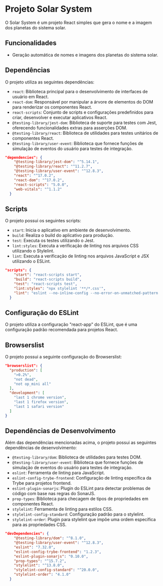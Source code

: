 # Projeto Solar System

O Solar System é um projeto React simples que gera o nome e a imagem dos planetas do sistema solar.

## Funcionalidades

- Geração automática de nomes e imagens dos planetas do sistema solar.

## Dependências

O projeto utiliza as seguintes dependências:

- `react`: Biblioteca principal para o desenvolvimento de interfaces de usuário em React.
- `react-dom`: Responsável por manipular a árvore de elementos do DOM para renderizar os componentes React.
- `react-scripts`: Conjunto de scripts e configurações predefinidos para criar, desenvolver e executar aplicativos React.
- `@testing-library/jest-dom`: Biblioteca de suporte para testes com Jest, oferecendo funcionalidades extras para asserções DOM.
- `@testing-library/react`: Biblioteca de utilidades para testes unitários de componentes React.
- `@testing-library/user-event`: Biblioteca que fornece funções de simulação de eventos do usuário para testes de integração.

```json
"dependencies": {
    "@testing-library/jest-dom": "^5.14.1",
    "@testing-library/react": "^11.2.7",
    "@testing-library/user-event": "^12.8.3",
    "react": "^17.0.2",
    "react-dom": "^17.0.2",
    "react-scripts": "5.0.0",
    "web-vitals": "^1.1.2"
  }
```

## Scripts

O projeto possui os seguintes scripts:

- `start`: Inicia o aplicativo em ambiente de desenvolvimento.
- `build`: Realiza o build do aplicativo para produção.
- `test`: Executa os testes utilizando o Jest.
- `lint:styles`: Executa a verificação de linting nos arquivos CSS utilizando o Stylelint.
- `lint`: Executa a verificação de linting nos arquivos JavaScript e JSX utilizando o ESLint.

```json
"scripts": {
    "start": "react-scripts start",
    "build": "react-scripts build",
    "test": "react-scripts test",
    "lint:styles": "npx stylelint '**/*.css'",
    "lint": "eslint --no-inline-config --no-error-on-unmatched-pattern -c .eslintrc.json . --ext .js,.jsx"
  }
```

## Configuração do ESLint

O projeto utiliza a configuração "react-app" do ESLint, que é uma configuração padrão recomendada para projetos React.

## Browserslist

O projeto possui a seguinte configuração do Browserslist:

```json
"browserslist": {
  "production": [
    ">0.2%",
    "not dead",
    "not op_mini all"
  ],
  "development": [
    "last 1 chrome version",
    "last 1 firefox version",
    "last 1 safari version"
  ]
}
```

## Dependências de Desenvolvimento

Além das dependências mencionadas acima, o projeto possui as seguintes dependências de desenvolvimento:

- `@testing-library/dom`: Biblioteca de utilidades para testes DOM.
- `@testing-library/user-event`: Biblioteca que fornece funções de simulação de eventos do usuário para testes de integração.
- `eslint`: Ferramenta de linting para JavaScript.
- `eslint-config-trybe-frontend`: Configuração de linting específica da Trybe para projetos frontend.
- `eslint-plugin-sonarjs`: Plugin do ESLint para detectar problemas de código com base nas regras do SonarJS.
- `prop-types`: Biblioteca para checagem de tipos de propriedades em componentes React.
- `stylelint`: Ferramenta de linting para estilos CSS.
- `stylelint-config-standard`: Configuração padrão para o stylelint.
- `stylelint-order`: Plugin para stylelint que impõe uma ordem específica para as propriedades CSS.

```json
"devDependencies": {
    "@testing-library/dom": "^8.1.0",
    "@testing-library/user-event": "^12.8.3",
    "eslint": "7.32.0",
    "eslint-config-trybe-frontend": "1.2.3",
    "eslint-plugin-sonarjs": "0.10.0",
    "prop-types": "^15.7.2",
    "stylelint": "^13.8.0",
    "stylelint-config-standard": "^20.0.0",
    "stylelint-order": "4.1.0"
  }
```